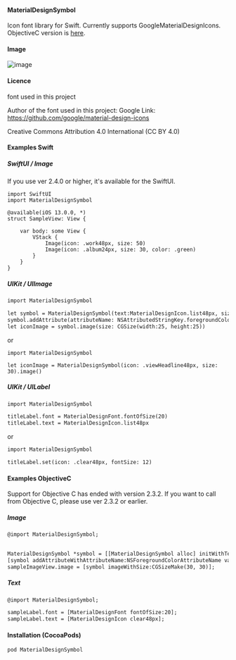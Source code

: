 #### MaterialDesignSymbol

Icon font library for Swift. Currently supports GoogleMaterialDesignIcons. ObjectiveC version is [here](https://github.com/tichise/MaterialDesignSymbolObjC).

#### Image

![image](https://user-images.githubusercontent.com/43707/89850548-8edb5300-dbc5-11ea-8cab-2b3be7faf06f.png)

#### Licence
font used in this project

Author of the font used in this  project: Google
Link: https://github.com/google/material-design-icons

Creative Commons Attribution 4.0 International (CC BY 4.0)

#### Examples Swift

##### SwiftUI / Image

If you use ver 2.4.0 or higher, it's available for the SwiftUI.

```
import SwiftUI
import MaterialDesignSymbol

@available(iOS 13.0.0, *)
struct SampleView: View {
        
    var body: some View {
        VStack {
            Image(icon: .work48px, size: 50)
            Image(icon: .album24px, size: 30, color: .green)
        }
    }
}
```

##### UIKit / UIImage

```html
import MaterialDesignSymbol

let symbol = MaterialDesignSymbol(text:MaterialDesignIcon.list48px, size:25)
symbol.addAttribute(attributeName: NSAttributedStringKey.foregroundColor, value: UIColor.red)
let iconImage = symbol.image(size: CGSize(width:25, height:25))
```

or 

```
import MaterialDesignSymbol

let iconImage = MaterialDesignSymbol(icon: .viewHeadline48px, size: 30).image()
```

##### UIKit / UILabel

```html
import MaterialDesignSymbol

titleLabel.font = MaterialDesignFont.fontOfSize(20)
titleLabel.text = MaterialDesignIcon.list48px
```

or 

```html
import MaterialDesignSymbol

titleLabel.set(icon: .clear48px, fontSize: 12)
```

#### Examples ObjectiveC

Support for Objective C has ended with version 2.3.2.
If you want to call from Objective C, please use ver 2.3.2 or earlier.

##### Image
```html
@import MaterialDesignSymbol;

    
MaterialDesignSymbol *symbol = [[MaterialDesignSymbol alloc] initWithText:[MaterialDesignIcon home48px] size:30];
[symbol addAttributeWithAttributeName:NSForegroundColorAttributeName value:[UIColor blackColor]];
sampleImageView.image = [symbol imageWithSize:CGSizeMake(30, 30)];
```

##### Text

```html
@import MaterialDesignSymbol;

sampleLabel.font = [MaterialDesignFont fontOfSize:20];
sampleLabel.text = [MaterialDesignIcon clear48px];
```


#### Installation (CocoaPods)
`pod MaterialDesignSymbol`
